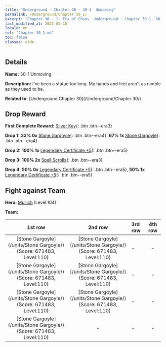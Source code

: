 ```yaml
---
title: "Underground - Chapter 30 - 30-1  Unmoving"
permalink: /Underground/Chapter 30_1/
excerpt: "Chapter 30 - 1. Era of Chaos  Underground - Chapter 30_1. 30-1  Unmoving"
last_modified_at: 2021-05-18
locale: en
ref: "Chapter 30_1.md"
toc: false
classes: wide
---
```


## Details

 **Name:** 30-1  Unmoving

 **Description:**       I've been a statue too long. My hands and feet aren't as nimble as they used to be.

 **Related to:** [Underground Chapter 30](/Underground/Chapter 30/)

## Drop Reward

 **First Complete Reward:** [Silver Key](/Items/con_693/){: .btn .btn--era3}

 **Drop 1:** **33% 0x** [Stone Gargoyle](/Items/unt_236/){: .btn .btn--era4}, **67% 1x** [Stone Gargoyle](/Items/unt_236/){: .btn .btn--era4}

 **Drop 2:** **100% 1x** [Legendary Certificate +5](/Items/mat_102/){: .btn .btn--era5}

 **Drop 3:** **100% 2x** [Spell Scrolls](/Items/con_694/){: .btn .btn--era3}

 **Drop 4:** **50% 0x** [Legendary Certificate +5](/Items/mat_102/){: .btn .btn--era5}, **50% 1x** [Legendary Certificate +5](/Items/mat_102/){: .btn .btn--era5}


## Fight against Team
 **Hero:** [Mullich](/heroes/Mullich/) (Level:104)

 **Team:**


  | 1st row | 2nd row | 3rd row | 4th row |
  |:----:|:----:|:----|:----:|
  | [Stone Gargoyle](/units/Stone Gargoyle/) (Score: 671483, Level:110)  | [Stone Gargoyle](/units/Stone Gargoyle/) (Score: 671483, Level:110)  | - | - |
  | [Stone Gargoyle](/units/Stone Gargoyle/) (Score: 671483, Level:110)  | [Stone Gargoyle](/units/Stone Gargoyle/) (Score: 671483, Level:110)  | - | - |
  | [Stone Gargoyle](/units/Stone Gargoyle/) (Score: 671483, Level:110)  | [Stone Gargoyle](/units/Stone Gargoyle/) (Score: 671483, Level:110)  | - | - |
  | [Stone Gargoyle](/units/Stone Gargoyle/) (Score: 671483, Level:110)  | - | - | - |



